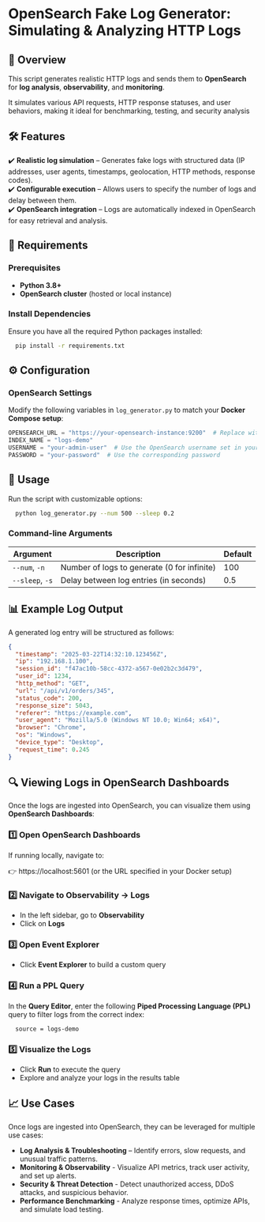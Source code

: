 # OpenSearch Fake Log Generator: Simulating & Analyzing HTTP Logs

## 📌 Overview 
This script generates realistic HTTP logs and sends them to **OpenSearch** for **log analysis**, **observability**, and **monitoring**. 

It simulates various API requests, HTTP response statuses, and user behaviors, making it ideal for benchmarking, testing, and security analysis

## 🛠 Features
✔️ **Realistic log simulation** – Generates fake logs with structured data (IP addresses, user agents, timestamps, geolocation, HTTP methods, response codes). \
✔️ **Configurable execution** – Allows users to specify the number of logs and delay between them. \
✔️ **OpenSearch integration** – Logs are automatically indexed in OpenSearch for easy retrieval and analysis.

## 📂️ Requirements 

### Prerequisites
- **Python 3.8+**
- **OpenSearch cluster** (hosted or local instance)

### Install Dependencies
Ensure you have all the required Python packages installed:
  ```sh
    pip install -r requirements.txt
  ```

## ⚙️ Configuration

### OpenSearch Settings

Modify the following variables in `log_generator.py` to match your **Docker Compose setup**:

```python
OPENSEARCH_URL = "https://your-opensearch-instance:9200"  # Replace with your OpenSearch container hostname
INDEX_NAME = "logs-demo"
USERNAME = "your-admin-user"  # Use the OpenSearch username set in your configuration
PASSWORD = "your-password"  # Use the corresponding password
```

## 🔧 Usage
Run the script with customizable options:
  ```sh
    python log_generator.py --num 500 --sleep 0.2
   ```

### Command-line Arguments

| Argument     | Description                                  | Default |
|-------------|----------------------------------------------|---------|
| `--num`, `-n`  | Number of logs to generate (0 for infinite) | 100     |
| `--sleep`, `-s` | Delay between log entries (in seconds)    | 0.5     |


## 📊 Example Log Output

A generated log entry will be structured as follows:

```json
{
  "timestamp": "2025-03-22T14:32:10.123456Z",
  "ip": "192.168.1.100",
  "session_id": "f47ac10b-58cc-4372-a567-0e02b2c3d479",
  "user_id": 1234,
  "http_method": "GET",
  "url": "/api/v1/orders/345",
  "status_code": 200,
  "response_size": 5043,
  "referer": "https://example.com",
  "user_agent": "Mozilla/5.0 (Windows NT 10.0; Win64; x64)",
  "browser": "Chrome",
  "os": "Windows",
  "device_type": "Desktop",
  "request_time": 0.245
}
```

## 🔍 Viewing Logs in OpenSearch Dashboards
Once the logs are ingested into OpenSearch, you can visualize them using **OpenSearch Dashboards**:

### 1️⃣ Open OpenSearch Dashboards
If running locally, navigate to:

👉 https://localhost:5601 (or the URL specified in your Docker setup)

### 2️⃣ Navigate to Observability → Logs
- In the left sidebar, go to **Observability**
- Click on **Logs**

### 3️⃣ Open Event Explorer
- Click **Event Explorer** to build a custom query

### 4️⃣ Run a PPL Query
In the **Query Editor**, enter the following **Piped Processing Language (PPL)** query to filter logs from the correct index:

  ```ppl
    source = logs-demo
   ```

### 5️⃣ Visualize the Logs
- Click **Run** to execute the query
- Explore and analyze your logs in the results table

## 📈 Use Cases
Once logs are ingested into OpenSearch, they can be leveraged for multiple use cases: 

- **Log Analysis & Troubleshooting** – Identify errors, slow requests, and unusual traffic patterns.
- **Monitoring & Observability** - Visualize API metrics, track user activity, and set up alerts.
- **Security & Threat Detection** - Detect unauthorized access, DDoS attacks, and suspicious behavior.
- **Performance Benchmarking** - Analyze response times, optimize APIs, and simulate load testing.